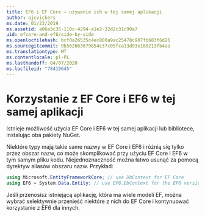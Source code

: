 ```yaml
---
title: EF6 i EF Core — używanie ich w tej samej aplikacji
author: ajcvickers
ms.date: 01/23/2019
ms.assetid: a06e3c35-110c-4294-a1e2-32d2c31c90a7
uid: efcore-and-ef6/side-by-side
ms.openlocfilehash: bcf0a26535c4ec880a9ac25478c987fb683f6d26
ms.sourcegitcommit: 9b562663679854c37c05fca13d93e180213fb4aa
ms.translationtype: MT
ms.contentlocale: pl-PL
ms.lasthandoff: 04/07/2020
ms.locfileid: "78419645"
---
```

# <a name="using-ef-core-and-ef6-in-the-same-application"></a>Korzystanie z EF Core i EF6 w tej samej aplikacji

Istnieje możliwość użycia EF Core i EF6 w tej samej aplikacji lub bibliotece, instalując oba pakiety NuGet.

Niektóre typy mają takie same nazwy w EF Core i EF6 i różnią się tylko przez obszar nazw, co może skomplikować przy użyciu EF Core i EF6 w tym samym pliku kodu. Niejednoznaczność można łatwo usunąć za pomocą dyrektyw aliasów obszaru nazw. Przykład:

``` csharp
using Microsoft.EntityFrameworkCore; // use DbContext for EF Core
using EF6 = System.Data.Entity; // use EF6.DbContext for the EF6 version
```

Jeśli przenosisz istniejącą aplikację, która ma wiele modeli EF, można wybrać selektywnie przenieść niektóre z nich do EF Core i kontynuować korzystanie z EF6 dla innych.
